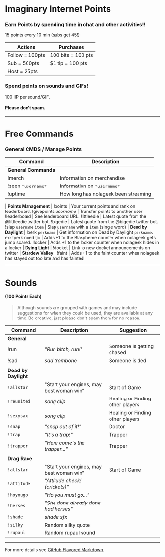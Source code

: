 # Imaginary Internet Points

### Earn Points by spending time in chat and other activities!!

15 points every 10 min (subs get 45!)

Actions | Purchases
------- | -------
Follow = 100pts | 100 bits = 100 pts
Sub = 500pts | $1 tip = 100 pts
Host = 25pts |
 
### Spend points on sounds and GIFs!

100 IIP per sound/GIF.

#### Please don't spam.
 
 ---
 
# Free Commands

### General CMDS / Manage Points

Command | Description 
------- | ------- 
**General Commands** |
!merch | Information on merchandise
!seen `*username*` | Information on `*username*`
!uptime | How long has nolageek been streaming
 | 
**Points Management** |
!points | Your current points and rank on leaderboard.
!givepoints *username* | Transfer points to another user 
!leaderboard | See leaderboard URL.
!littleedie | Latest quote from the @littleedie twitter bot.
!bigedie | Latest quote from the @bigedie twitter bot. 
!slap `username` `item` | Slap `username` with a `item` (single word)
 | 
**Dead by Daylight** |
!perk `perkname` | Get information on Dead by Daylight `perkname`. ex: !perk noed
!jc | Adds +1 to the Blaspheme counter when nolageek gets jump scared.
!locker | Adds +1 to the locker counter when nolageek hides in a locker
 | 
**Dying Light** |
!docket | Link to new docket announcements on twitter
 | 
**Stardew Valley** |
!faint | Adds +1 to the faint counter when nolageek has stayed out too late and has fainted!

---

# Sounds 
#### (100 Points Each)

> Although sounds are grouped with games and may include suggestions for when they could be used, they are available at any time. Be creative, just please don't spam them for no reason.

Command | Description | Suggestion
----- | ----- | -----
**General** | |
!run | *"Run bitch, run!"* | Someone is getting chased
!sad | *sad trombone* | Someone is ded
 | |
**Dead by Daylight** | |
`!allstar` | "Start your engines, may best woman win" | Start of Game
`!reunited` | *song clip* | Healing or Finding other players
`!sexysax` | *song clip* | Healing or Finding other players
`!snap` | *"snap out of it!"* | Doctor
`!trap` | *"It's a trap!"* | Trapper
`!trapper` | *"Here come's the trapper..."* | Trapper
  | |
**Drag Race** | |
`!allstar` | "Start your engines, may best woman win" | Start of Game
`!attitude` | *"Attitude check! (crickets)"* | 
`!hoyougo` | *"Ho you must go..."* | 
`!herses` | *"She done already done had herses"* | 
`!shade` | *shade sfx* | 
`!silky` | Random silky quote |
`!rupaul` | Random rupaul sound |

---

For more details see [GitHub Flavored Markdown](https://guides.github.com/features/mastering-markdown/).
